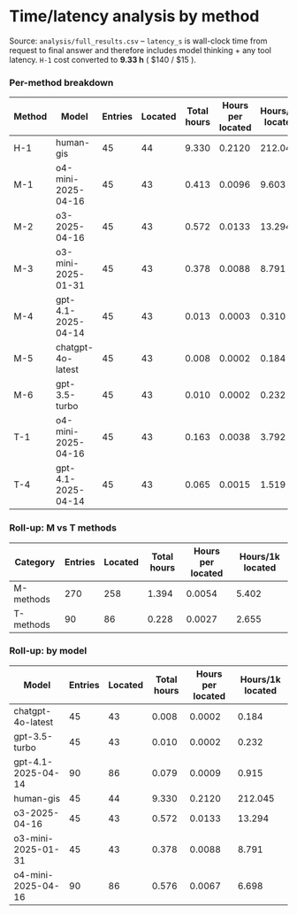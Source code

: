 # Time/latency analysis by method

Source: `analysis/full_results.csv` – `latency_s` is wall-clock time from request to final answer and therefore includes model thinking + any tool latency. `H-1` cost converted to **9.33 h** ( $140 / $15 ).

### Per-method breakdown

| Method | Model | Entries | Located | Total hours | Hours per located | Hours/1k located |
|---|---|---|---|---|---|---|
| H-1 | human-gis | 45 | 44 | 9.330 | 0.2120 | 212.045 |
| M-1 | o4-mini-2025-04-16 | 45 | 43 | 0.413 | 0.0096 | 9.603 |
| M-2 | o3-2025-04-16 | 45 | 43 | 0.572 | 0.0133 | 13.294 |
| M-3 | o3-mini-2025-01-31 | 45 | 43 | 0.378 | 0.0088 | 8.791 |
| M-4 | gpt-4.1-2025-04-14 | 45 | 43 | 0.013 | 0.0003 | 0.310 |
| M-5 | chatgpt-4o-latest | 45 | 43 | 0.008 | 0.0002 | 0.184 |
| M-6 | gpt-3.5-turbo | 45 | 43 | 0.010 | 0.0002 | 0.232 |
| T-1 | o4-mini-2025-04-16 | 45 | 43 | 0.163 | 0.0038 | 3.792 |
| T-4 | gpt-4.1-2025-04-14 | 45 | 43 | 0.065 | 0.0015 | 1.519 |

### Roll-up: M vs T methods

| Category | Entries | Located | Total hours | Hours per located | Hours/1k located |
|---|---|---|---|---|---|
| M-methods | 270 | 258 | 1.394 | 0.0054 | 5.402 |
| T-methods | 90 | 86 | 0.228 | 0.0027 | 2.655 |

### Roll-up: by model

| Model | Entries | Located | Total hours | Hours per located | Hours/1k located |
|---|---|---|---|---|---|
| chatgpt-4o-latest | 45 | 43 | 0.008 | 0.0002 | 0.184 |
| gpt-3.5-turbo | 45 | 43 | 0.010 | 0.0002 | 0.232 |
| gpt-4.1-2025-04-14 | 90 | 86 | 0.079 | 0.0009 | 0.915 |
| human-gis | 45 | 44 | 9.330 | 0.2120 | 212.045 |
| o3-2025-04-16 | 45 | 43 | 0.572 | 0.0133 | 13.294 |
| o3-mini-2025-01-31 | 45 | 43 | 0.378 | 0.0088 | 8.791 |
| o4-mini-2025-04-16 | 90 | 86 | 0.576 | 0.0067 | 6.698 |